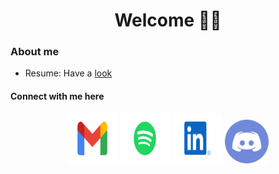 <h1 align="center"> Welcome 👋🏼 </h1>


### About me 

* Resume: Have a [look](https://github.com/AryanRawat2001/Aryan_readme/blob/main/Resume.pdf)

<h4> Connect with me here </h4> 
<p align="center">
  <a href="mailto:aryanrawat2001@gmail.com?subject = Hello from your GitHub README&body = Message"><img src="/Images/gmail.svg" height="80px" width="80px" alt="Gmail" ></a>
    <a href="https://open.spotify.com/user/314rumgq3afmtzn67xbf4tadx42y?si=12245fb044514a78"><img src="/Images/spotify.svg" height="80px" width="80px" alt="Spotify"></a>
  <a href="https://www.linkedin.com/in/aryan-rawat-58551618b/"><img src="/Images/linkedin.svg" height="80px" width="80px" alt="LinkedIn"></a>
  <a href="http://discordapp.com/users/285819590850772992"><img src="/Images/discord.svg" height="70px" width="70px" alt="Discord"></a>
</p>
